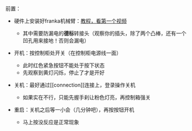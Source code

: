 前置：
- 硬件上安装好franka机械臂：[教程，看第一个视频](https://mp.weixin.qq.com/mp/homepage?__biz=MzI1MDQyMTQ2Mw==&hid=2&sn=b0ae69e54148897202a821d0a48d79e9&scene=1&devicetype=android-29&version=28000653&lang=zh_CN&nettype=3gnet&ascene=7&session_us=gh_8f8e4c6a8bf8&pass_ticket=v3fxJbAjVoDUxQTg9j07UZ1xyvu8oHbx4Mk%2F5beeCBiI87W8PE%2FgLDbCygl6zF0M&wx_header=1&from=groupmessage)
  - 其中需要防漏电的**德标**转接头（观察你的插头，除了两个凸棒，还有一个凹孔用来接地！否则会漏电）



- 开机：按控制柜处开关（在控制柜电源线一面）
  - 此时红色紧急按钮不能处于按下状态
  - 先观察到黄灯闪烁，停止了才是开好
- 关机：最好通过[[connection]]连接上，登录操作关机
  - 如果实在不行，只能先握手刹让粉色灯亮，再控制箱强关
- 重启：关机之后等一小会（几分钟吧），再按按钮开机
  - 马上按没反应是正常现象